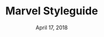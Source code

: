 ---
date: April 17, 2018
title: Marvel Styleguide
company: Marvel
link: https://marvelapp.com/styleguide/
image: images/systems/marvel.jpg
description: Marvel created this styleguide to act as a central location where they house a live inventory of UI components, brand guidelines, brand assets, code snippets, developer guidelines and more.

---